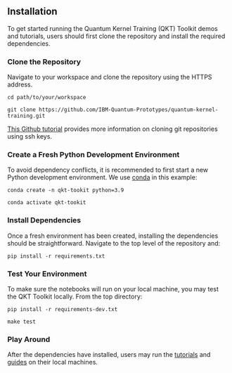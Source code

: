 ## Installation

To get started running the Quantum Kernel Training (QKT) Toolkit demos and tutorials, users should first clone the repository and install the required dependencies.

### Clone the Repository
Navigate to your workspace and clone the repository using the HTTPS address.

`cd path/to/your/workspace`

`git clone https://github.com/IBM-Quantum-Prototypes/quantum-kernel-training.git`

[This Github tutorial](https://docs.github.com/en/authentication/connecting-to-github-with-ssh) provides more information on cloning git repositories using ssh keys.

### Create a Fresh Python Development Environment
To avoid dependency conflicts, it is recommended to first start a new Python development environment. We use [conda](https://docs.anaconda.com/anaconda/install/index.html) in this example:

`conda create -n qkt-tookit python=3.9`

`conda activate qkt-tookit`



### Install Dependencies
Once a fresh environment has been created, installing the dependencies should be straightforward. Navigate to the
top level of the repository and:

`pip install -r requirements.txt`



### Test Your Environment
To make sure the notebooks will run on your local machine, you may test the QKT Toolkit locally. From the top directory:

`pip install -r requirements-dev.txt`

`make test`

### Play Around
After the dependencies have installed, users may run the [tutorials](tutorials) and [guides](how_tos) on their local machines.
